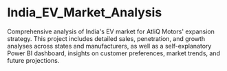 # India_EV_Market_Analysis
Comprehensive analysis of India's EV market for AtliQ Motors' expansion strategy. This project includes detailed sales, penetration, and growth analyses across states and manufacturers, as well as a self-explanatory Power BI dashboard, insights on customer preferences, market trends, and future projections.
